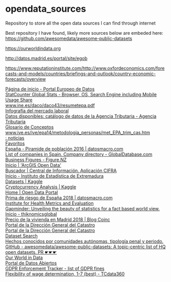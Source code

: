 # opendata_sources
Repository to store all the open data sources I can find through internet

Best repository I have found, likely more sources below are embeded here: https://github.com/awesomedata/awesome-public-datasets

https://ourworldindata.org

http://datos.madrid.es/portal/site/egob

https://www.reputationinstitute.com/http://www.oxfordeconomics.com/forecasts-and-models/countries/briefings-and-outlook/country-economic-forecasts/overview
                          <DT>
                            <A HREF="https://www.europeandataportal.eu/es/homepage">Página de inicio - Portal Europeo de Datos</A>
                        <DT>
                            <A HREF="http://gs.statcounter.com/">StatCounter Global Stats - Browser, OS, Search Engine including Mobile Usage Share</A>
                        <DT>
                            <A HREF="http://www.ine.es/daco/daco43/resumetepa.pdf">‎www.ine.es/daco/daco43/resumetepa.pdf</A>
                        <DT>
                            <A HREF="http://www.ine.es/infografias/tasasepa/mobile/index.html?lang=es">Infografía del mercado laboral</A>
                        <DT>
                            <A HREF="http://www.agenciatributaria.es/AEAT.internet/Inicio/La_Agencia_Tributaria/Memorias_y_estadisticas_tributarias/Datos_abiertos__Reutilizacion_de_la_informacion_/Datos_disponibles__catalogo_de_datos_de_la_Agencia_Tributaria/Datos_disponibles__catalogo_de_datos_de_la_Agencia_Tributaria.shtml">Datos disponibles: catálogo de datos de la Agencia Tributaria - Agencia Tributaria</A>
                        <DT>
                            <A HREF="http://www.ine.es/DEFIne/es/concepto.htm?c=5101&op=30308&p=1&n=20">Glosario de Conceptos</A>
                        <DT>
                            <A HREF="http://www.ive.es/ive/epa14/metodologia_personas/met_EPA_trim_cas.htm">‎www.ive.es/ive/epa14/metodologia_personas/met_EPA_trim_cas.htm</A>
                        <DT>
                            <A HREF="http://www.renacimientodemografico.org/blog/27-03-2015/">: noticias</A>
                        <DT>
                            <A HREF="http://www.comercio.gob.es/es-ES/comercio-exterior/estadisticas-informes/Paginas/estadisticas-comercio.aspx">Favoritos</A>
                        <DT>
                            <A HREF="http://www.datosmacro.com/demografia/estructura-poblacion/espana">España - Piramide de población 2016 | datosmacro.com</A>
                        <DT>
                            <A HREF="https://www.globaldatabase.com/spain-companies-database">List of companies in Spain. Company directory - GlobalDatabase.com</A>
                        <DT>
                            <A HREF="https://figure.nz/business/">Business Figures - Figure.NZ</A>
                        <DT>
                            <A HREF="http://opendata.esri.es/">Inicio | 'ArcGIS Open Data'</A>
                        <DT>
                            <A HREF="https://buscadorcdi.minhap.gob.es/es/buscador/resultados/Ultimos-Personal-AAPP">Buscador | Central de Información. Aplicación CIFRA</A>
                        <DT>
                            <A HREF="http://estadistica.gobex.es/web/guest/home">Inicio - Instituto de Estadística de Extremadura</A>
                        <DT>
                            <A HREF="https://www.kaggle.com/datasets">Datasets | Kaggle</A>
                        <DT>
                            <A HREF="https://www.kaggle.com/anmolhanda/cryptocurrency-analysis">Cryptocurrency Analysis | Kaggle</A>
                        <DT>
                            <A HREF="http://data.europa.eu/euodp/en/home">Home | Open Data Portal</A>
                        <DT>
                            <A HREF="https://www.datosmacro.com/prima-riesgo/espana">Prima de riesgo de España 2018 | datosmacro.com</A>
                        <DT>
                            <A HREF="http://www.healthdata.org/">Institute for Health Metrics and Evaluation</A>
                        <DT>
                            <A HREF="https://www.gapminder.org/">Gapminder: Unveiling the beauty of statistics for a fact based world view.</A>
                        <DT>
                            <A HREF="https://t.co/aXbyOMGhGR?amp=1">Inicio - thiknomicsglobal</A>
                        <DT>
                            <A HREF="https://www.coinc.es/blog/noticia/precio-vivienda-madrid-2018">Precio de la vivienda en Madrid 2018 | Blog Coinc</A>
                        <DT>
                            <A HREF="http://www.catastro.minhap.es/esp/estadistica_6.asp">Portal de la Dirección General del Catastro</A>
                        <DT>
                            <A HREF="http://www.catastro.minhap.es/esp/estadisticas.asp">Portal de la Dirección General del Catastro</A>
                        <DT>
                            <A HREF="https://toolbox.google.com/datasetsearch">Dataset Search</A>
                        <DT>
                            <A HREF="https://estadisticasdecriminalidad.ses.mir.es/jaxiPx/Tabla.htm?path=/Datos1//l0/&file=01001.px&type=pcaxis&L=0">Hechos conocidos por comunidades autónomas, tipología penal y periodo.</A>
                        <DT>
                            <A HREF="https://github.com/awesomedata/awesome-public-datasets">GitHub - awesomedata/awesome-public-datasets: A topic-centric list of HQ open datasets. PR ☛☛☛</A>
                        <DT>
                            <A HREF="https://ourworldindata.org/">Our World in Data</A>
                        <DT>
                            <A HREF="http://opendata.esri.es/">Portal de Datos Abiertos</A>
                        <DT>
                            <A HREF="https://www.enforcementtracker.com/?">GDPR Enforcement Tracker - list of GDPR fines</A>
                        <DT>
                            <A HREF="https://tcdata360.worldbank.org/indicators/flex.wage?country=BRA&indicator=655&viz=line_chart&years=2017,2019">Flexibility of wage determination, 1-7 (best) - TCdata360</A>
                </DL>

